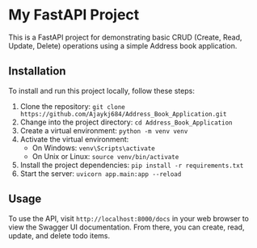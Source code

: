 # My FastAPI Project

This is a FastAPI project for demonstrating basic CRUD (Create, Read, Update, Delete) operations using a simple Address book application.

## Installation

To install and run this project locally, follow these steps:

1. Clone the repository: `git clone https://github.com/Ajaykj684/Address_Book_Application.git`
2. Change into the project directory: `cd Address_Book_Application`
3. Create a virtual environment: `python -m venv venv`
4. Activate the virtual environment:
   - On Windows: `venv\Scripts\activate`
   - On Unix or Linux: `source venv/bin/activate`
5. Install the project dependencies: `pip install -r requirements.txt`
6. Start the server: `uvicorn app.main:app --reload`

## Usage

To use the API, visit `http://localhost:8000/docs` in your web browser to view the Swagger UI documentation. From there, you can create, read, update, and delete todo items.


